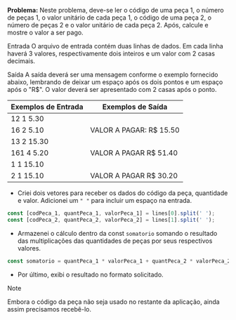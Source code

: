 **Problema:** Neste problema, deve-se ler o código de uma peça 1, o número de peças 1, o valor unitário de cada peça 1, o código de uma peça 2, o número de peças 2 e o valor unitário de cada peça 2. Após, calcule e mostre o valor a ser pago.

Entrada
O arquivo de entrada contém duas linhas de dados. Em cada linha haverá 3 valores, respectivamente dois inteiros e um valor com 2 casas decimais.

Saída
A saída deverá ser uma mensagem conforme o exemplo fornecido abaixo, lembrando de deixar um espaço após os dois pontos e um espaço após o "R$". O valor deverá ser apresentado com 2 casas após o ponto.

| Exemplos de Entrada | Exemplos de Saída |
| --- | --- |
| 12 1 5.30
16 2 5.10 | VALOR A PAGAR: R$ 15.50 |
| 13 2 15.30
161 4 5.20 | VALOR A PAGAR R$ 51.40 |
| 1 1 15.10
2 1 15.10 | VALOR A PAGAR R$ 30.20 |
- Criei dois vetores para receber os dados do código da peça, quantidade e valor. Adicionei um `" "` para incluir um espaço na entrada.

```jsx
const [codPeca_1, quantPeca_1, valorPeca_1] = lines[0].split(' ');
const [codPeca_2, quantPeca_2, valorPeca_2] = lines[1].split(' ');
```

- Armazenei o cálculo dentro da const `somatorio` somando o resultado das multiplicações das quantidades de peças por seus respectivos valores.

```jsx
const somatorio = quantPeca_1 * valorPeca_1 + quantPeca_2 * valorPeca_2;
```

- Por último, exibi o resultado no formato solicitado.

> [!NOTE]
> Embora o código da peça não seja usado no restante da aplicação, ainda assim precisamos recebê-lo.